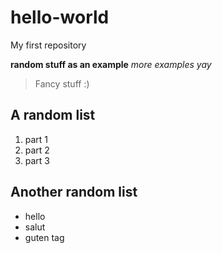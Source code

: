 # hello-world
My first repository


**random stuff as an example**
*more examples yay*

> Fancy stuff :)

## A random list
1. part 1
2. part 2
3. part 3

## Another random list
- hello
- salut
- guten tag
